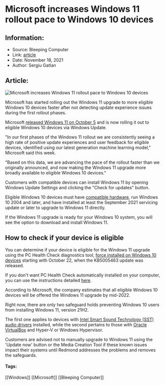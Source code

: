 # Microsoft increases Windows 11 rollout pace to Windows 10 devices
### 

## Information:
+ Source: Bleeping Computer
+ Link: [article](https://www.bleepingcomputer.com/news/microsoft/microsoft-increases-windows-11-rollout-pace-to-windows-10-devices/)
+ Date: November 18, 2021
+ Author: Sergiu Gatlan


## Article:
![Microsoft increases Windows 11 rollout pace to Windows 10 devices](https://www.bleepstatic.com/content/hl-images/2021/09/01/Windows-11.jpg)


Microsoft has started rolling out the Windows 11 upgrade to more eligible Windows 10 devices faster after not detecting update experience issues during the first rollout phases.


Microsoft [released Windows 11 on October 5](https://www.bleepingcomputer.com/news/microsoft/windows-11-is-released-what-you-need-to-know-and-new-features/) and is now rolling it out to eligible Windows 10 devices via Windows Update.


"In our first phases of the Windows 11 rollout we are consistently seeing a high rate of positive update experiences and user feedback for eligible devices, identified using our latest generation machine learning model," Microsoft said this week.


"Based on this data, we are advancing the pace of the rollout faster than we originally announced, and now making the Windows 11 upgrade more broadly available to eligible Windows 10 devices."


Customers with compatible devices can install Windows 11 by opening Windows Update Settings and clicking the "Check for updates" button.


Eligible Windows 10 devices must have [compatible hardware](https://www.bleepingcomputer.com/news/microsoft/microsoft-publishes-the-windows-11-system-requirements/), run Windows 10 2004 and later, and have installed at least the September 2021 servicing update or later to upgrade to Windows 11 directly.


If the Windows 11 upgrade is ready for your Windows 10 system, you will see the option to download and install Windows 11.



How to check if your device is eligible
---------------------------------------


You can determine if your device is eligible for the Windows 11 upgrade using the PC Health Check diagnostics tool, [force installed on Windows 10 devices](https://www.bleepingcomputer.com/news/microsoft/microsoft-is-force-installing-pc-health-check-in-windows-10/) starting with October 22, when the KB5005463 update was released.


If you don't want PC Health Check automatically installed on your computer, you can use the instructions detailed [here](https://www.bleepingcomputer.com/news/microsoft/microsoft-is-force-installing-pc-health-check-in-windows-10/).


According to Microsoft, the company estimates that all eligible Windows 10 devices will be offered the Windows 11 upgrade by mid-2022. 


Right now, there are only two safeguard holds preventing Windows 10 users from installing Windows 11, version 21H2.


The first one applies to devices with [Intel Smart Sound Technology (SST) audio drivers](https://www.bleepingcomputer.com/news/microsoft/windows-11-issue-with-intel-audio-drivers-triggers-blue-screens/) installed, while the second pertains to those with [Oracle VirtualBox](https://www.bleepingcomputer.com/news/microsoft/windows-11-microsoft-is-investigating-these-eight-problems/) and Hyper-V or Windows Hypervisor.


Customers are advised not to manually upgrade to Windows 11 using the 'Update now' button or the Media Creation Tool if these known issues impact their systems until Redmond addresses the problems and removes the safeguards.




#### Tags:
[[Windows]] [[Microsoft]] [[Bleeping Computer]]
